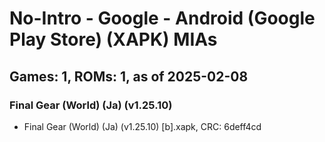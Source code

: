 # No-Intro - Google - Android (Google Play Store) (XAPK) MIAs
## Games: 1, ROMs: 1, as of 2025-02-08

### Final Gear (World) (Ja) (v1.25.10)
- Final Gear (World) (Ja) (v1.25.10) [b].xapk, CRC: 6deff4cd
